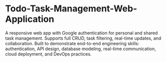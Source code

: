 # Todo-Task-Management-Web-Application
A responsive web app with Google authentication for personal and shared task management. Supports full CRUD, task filtering, real-time updates, and collaboration. Built to demonstrate end-to-end engineering skills: authentication, API design, database modeling, real-time communication, cloud deployment, and DevOps practices.
